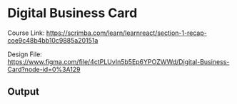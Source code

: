 # Digital Business Card

Course Link: https://scrimba.com/learn/learnreact/section-1-recap-coe9c48b4bb10c9885a20151a

Design File: https://www.figma.com/file/4ctPLUvIn5b5Ep6YPOZWWd/Digital-Business-Card?node-id=0%3A129

## Output
